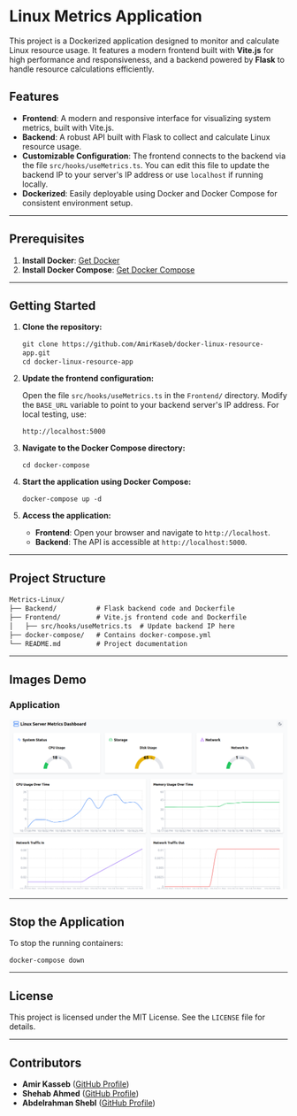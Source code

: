 Linux Metrics Application
=========================

This project is a Dockerized application designed to monitor and calculate Linux resource usage. It features a modern frontend built with **Vite.js** for high performance and responsiveness, and a backend powered by **Flask** to handle resource calculations efficiently.

Features
--------

*   **Frontend**: A modern and responsive interface for visualizing system metrics, built with Vite.js.
*   **Backend**: A robust API built with Flask to collect and calculate Linux resource usage.
*   **Customizable Configuration**: The frontend connects to the backend via the file `src/hooks/useMetrics.ts`. You can edit this file to update the backend IP to your server's IP address or use `localhost` if running locally.
*   **Dockerized**: Easily deployable using Docker and Docker Compose for consistent environment setup.

* * *

Prerequisites
-------------

1.  **Install Docker**: [Get Docker](https://docs.docker.com/get-docker/)
2.  **Install Docker Compose**: [Get Docker Compose](https://docs.docker.com/compose/install/)

* * *

Getting Started
---------------

1.  **Clone the repository:**
    
        
        git clone https://github.com/AmirKaseb/docker-linux-resource-app.git
        cd docker-linux-resource-app
                    
    
2.  **Update the frontend configuration:**
    
    Open the file `src/hooks/useMetrics.ts` in the `Frontend/` directory. Modify the `BASE_URL` variable to point to your backend server's IP address. For local testing, use:
    
        
        http://localhost:5000
                    
    
3.  **Navigate to the Docker Compose directory:**
    
        
        cd docker-compose
                    
    
4.  **Start the application using Docker Compose:**
    
        
        docker-compose up -d
                    
    
5.  **Access the application:**
    *   **Frontend**: Open your browser and navigate to `http://localhost`.
    *   **Backend**: The API is accessible at `http://localhost:5000`.

* * *

Project Structure
-----------------

    
    Metrics-Linux/
    ├── Backend/          # Flask backend code and Dockerfile
    ├── Frontend/         # Vite.js frontend code and Dockerfile
    │   ├── src/hooks/useMetrics.ts  # Update backend IP here
    ├── docker-compose/   # Contains docker-compose.yml
    └── README.md         # Project documentation
        

* * *

Images Demo
-----------

### Application 

![Frontend Demo](assests/demo.png)

* * *

Stop the Application
--------------------

To stop the running containers:

    
    docker-compose down
        

* * *

License
-------

This project is licensed under the MIT License. See the `LICENSE` file for details.

* * *

Contributors
------------

*   **Amir Kasseb** ([GitHub Profile](https://github.com/AmirKaseb))
*   **Shehab Ahmed** ([GitHub Profile](https://github.com/shehab-19))
*   **Abdelrahman Shebl** ([GitHub Profile](https://github.com/Abdelrahman-shebl))

